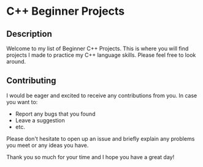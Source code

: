 # C++ Beginner Projects

## Description
Welcome to my list of Beginner C++ Projects. This is where you will find projects I made to practice my C++ language skills. 
Please feel free to look around.

## Contributing
I would be eager and excited to receive any contributions from you.
In case you want to:
- Report any bugs that you found
- Leave a suggestion
- etc.

Please don't hesitate to open up an issue and briefly explain any problems you meet or any ideas you have.

Thank you so much for your time and I hope you have a great day!
